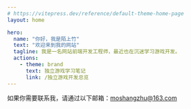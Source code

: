 ```yaml
---
# https://vitepress.dev/reference/default-theme-home-page
layout: home

hero:
  name: "你好，我是陌上竹"
  text: "欢迎来到我的网站"
  tagline: 我是一名网站前端开发工程师，最近也在沉迷学习游戏开发。
  actions:
    - theme: brand
      text: 独立游戏学习笔记
      link: /独立游戏开发总览
---
```


如果你需要联系我，请通过以下邮箱：moshangzhu@163.com